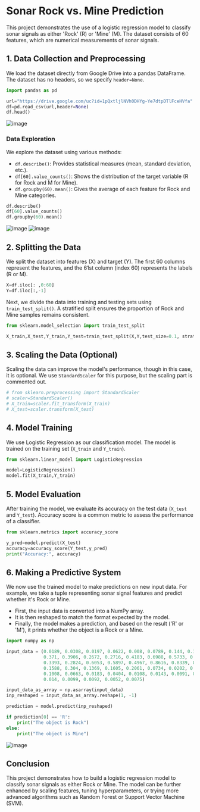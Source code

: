 
# Sonar Rock vs. Mine Prediction

This project demonstrates the use of a logistic regression model to classify sonar signals as either 'Rock' (R) or 'Mine' (M). The dataset consists of 60 features, which are numerical measurements of sonar signals.

## 1. Data Collection and Preprocessing

We load the dataset directly from Google Drive into a pandas DataFrame. The dataset has no headers, so we specify `header=None`.

```python
import pandas as pd

url="https://drive.google.com/uc?id=1pQxtljlNVh0DHYg-Ye7dtpDTlFceHVfa"
df=pd.read_csv(url,header=None)
df.head()
```
![image](https://github.com/user-attachments/assets/1ceb4208-a128-4a21-a5de-0121c9960d1d)

### Data Exploration
We explore the dataset using various methods:

- `df.describe()`: Provides statistical measures (mean, standard deviation, etc.).
- `df[60].value_counts()`: Shows the distribution of the target variable (R for Rock and M for Mine).
- `df.groupby(60).mean()`: Gives the average of each feature for Rock and Mine categories.

```python
df.describe()
df[60].value_counts()
df.groupby(60).mean()
```
![image](https://github.com/user-attachments/assets/d211d601-1c1f-4bfa-be2d-e36d84a47c2e)
![image](https://github.com/user-attachments/assets/fd7dd070-76ad-4459-ba56-844e0587279e)

## 2. Splitting the Data
We split the dataset into features (X) and target (Y). The first 60 columns represent the features, and the 61st column (index 60) represents the labels (R or M).

```python
X=df.iloc[: ,0:60]
Y=df.iloc[:,-1]
```

Next, we divide the data into training and testing sets using `train_test_split()`. A stratified split ensures the proportion of Rock and Mine samples remains consistent.

```python
from sklearn.model_selection import train_test_split

X_train,X_test,Y_train,Y_test=train_test_split(X,Y,test_size=0.1, stratify=Y,random_state=1)
```

## 3. Scaling the Data (Optional)
Scaling the data can improve the model's performance, though in this case, it is optional. We use `StandardScaler` for this purpose, but the scaling part is commented out.

```python
# from sklearn.preprocessing import StandardScaler
# scaler=StandardScaler()
# X_train=scaler.fit_transform(X_train)
# X_test=scaler.transform(X_test)
```

## 4. Model Training
We use Logistic Regression as our classification model. The model is trained on the training set (`X_train` and `Y_train`).

```python
from sklearn.linear_model import LogisticRegression

model=LogisticRegression()
model.fit(X_train,Y_train)
```

## 5. Model Evaluation
After training the model, we evaluate its accuracy on the test data (`X_test` and `Y_test`). Accuracy score is a common metric to assess the performance of a classifier.

```python
from sklearn.metrics import accuracy_score

y_pred=model.predict(X_test)
accuracy=accuracy_score(Y_test,y_pred)
print("Accuracy:", accuracy)
```

## 6. Making a Predictive System
We now use the trained model to make predictions on new input data. For example, we take a tuple representing sonar signal features and predict whether it's Rock or Mine.

- First, the input data is converted into a NumPy array.
- It is then reshaped to match the format expected by the model.
- Finally, the model makes a prediction, and based on the result ('R' or 'M'), it prints whether the object is a Rock or a Mine.

```python
import numpy as np

input_data = (0.0189, 0.0308, 0.0197, 0.0622, 0.008, 0.0789, 0.144, 0.1451, 0.1789, 0.2522, 0.2607, 
              0.371, 0.3906, 0.2672, 0.2716, 0.4183, 0.6988, 0.5733, 0.2226, 0.2631, 0.7473, 0.7263, 
              0.3393, 0.2824, 0.6053, 0.5897, 0.4967, 0.8616, 0.8339, 0.4084, 0.2268, 0.1745, 0.0507, 
              0.1588, 0.304, 0.1369, 0.1605, 0.2061, 0.0734, 0.0202, 0.1638, 0.1583, 0.183, 0.1886, 
              0.1008, 0.0663, 0.0183, 0.0404, 0.0108, 0.0143, 0.0091, 0.0038, 0.0096, 0.0142, 0.019, 
              0.014, 0.0099, 0.0092, 0.0052, 0.0075)

input_data_as_array = np.asarray(input_data)
inp_reshaped = input_data_as_array.reshape(1, -1)

prediction = model.predict(inp_reshaped)

if prediction[0] == 'R':
    print("The object is Rock")
else:
    print("The object is Mine")
```
![image](https://github.com/user-attachments/assets/3b663f1a-3316-4644-9903-a0eb010f08ca)

## Conclusion
This project demonstrates how to build a logistic regression model to classify sonar signals as either Rock or Mine. The model can be further enhanced by scaling features, tuning hyperparameters, or trying more advanced algorithms such as Random Forest or Support Vector Machine (SVM).
